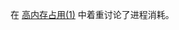 在 [高内存占用(1)](https://github.com/hsxhr-10/blog/blob/master/Linux/【性能优化】--%20高内存占用(1).md) 中着重讨论了进程消耗。
